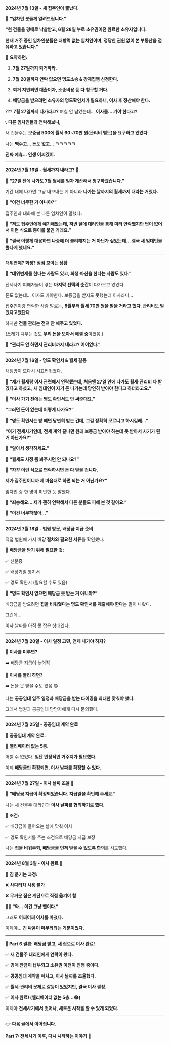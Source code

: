 **2024년 7월 13일 - 새 집주인이 뿔났다.**

  

📩 **“임차인 분들께 알려드립니다.”**

  

**“현 건물을 경매로 낙찰받고, 6월 28일 부로 소유권이전 완료한 소유자입니다.**

**현재 거주 중인 임차인분들은 대항력 없는 임차인이며, 정당한 권원 없이 본 부동산을 점유하고 있습니다.”**

  

📌 **요약하면:**

1. **7월 27일까지 퇴거하라.**

2. **7월 20일까지 연락 없으면 명도소송 & 강제집행 신청한다.**

3. **퇴거 지연되면 대출이자, 소송비용 등 다 청구할 거다.**

4. **배당금을 받으려면 소유자의 명도확인서가 필요하니, 이사 후 정산해야 한다.**

  

??? **7월 27일까지 나가라고?** 며칠 안 남았는데… **이사를… 가야 한다고?**

  

📞 **다른 임차인들과 연락해보니,**

새 건물주는 **보증금 500에 월세 60~70만 원(관리비 별도)을 요구하고 있었다.**

  

나는 **백수고… 돈도 없고… ㅋㅋㅋㅋㅋ**

**진짜 에휴… 인생 어쩌겠어.**

---

**2024년 7월 16일 - 월세까지 내라고? 🤯**

  

📩 **“27일 전에 나가도 7월 월세를 일자 계산해서 청구하겠습니다.”**

  

기간 내에 나가면 그냥 내보내는 게 아니라 **나가는 날까지의 월세까지 내라는 거였다.**

  

📌 **“이건 너무한 거 아니야?”**

  

집주인과 대화해 본 다른 임차인이 말했다.

  

💬 **“저도 집주인에게 얘기해봤는데, 저번 달에 대리인을 통해 미리 연락했지만 답이 없어서 이런 식으로 종이를 붙인 거래요.”**

  

💬 **“결국 이렇게 대응하면 나중에 더 불리해지는 거 아닌가 싶었는데… 결국 새 임대인을 뿔나게 했네요.”**

---

**대위변제? 회생? 점점 꼬이는 상황**

  

📌 **“대위변제를 한다는 사람도 있고, 회생·파산을 한다는 사람도 있다.”**

  

전세사기 피해자들이 겪는 **마지막 선택의 순간**이 다가오고 있었다.


돈도 없는데... 이사도 가야한다. 보증금을 받지도 못했는데 이사라니... 


집주인이랑 연락한 사람 말로는, **8월부터 월세 70만 원을 받을 거라고 했다. 관리비도 받겠다고했단다**

하지만 **건물 관리는 전혀 안 해주고 있었다.**

(쓰레기 치우는 것도 **우리 돈을 모아서 해결 중**이었음.)

  

📌 **“관리도 안 하면서 관리비까지 내라고? 어이없다.”**

---

**2024년 7월 16일 - 명도 확인서 & 월세 갈등**

  

채팅방이 또다시 시끄러워졌다.

💬 **“제가 월세랑 이사 관련해서 연락했는데, 처음엔 27일 안에 나가도 월세·관리비 다 받겠다고 하셨고,**
**새 임대인이 자기 돈 나가는데 당연히 받아야 한다고 하더라고요.”**

  

💬 **“이사 가기 전에는 명도 확인서도 안 써준대요.”**

  

**“그러면 돈이 없는데 어떻게 나가요?”**

  

💬 **“명도 확인서는 방 빼면 당연히 받는 건데, 그걸 정확히 모르냐고 하시길래…”**

  

 **“여기 전세사기인데, 전세 계약 끝나면 원래 보증금 받아야 하는데 못 받아서 사기가 된 거 아닌가요?”**

  

💬 **“알아서 생각하세요.”**

  

📌 **“월세도 사정 좀 봐주시면 안 되나요?”**

  

💬 **“자꾸 이런 식으로 연락하시면 돈 다 받을 겁니다.**

**제가 집주인이니까 제 마음대로 하면 되는 거 아닌가요?”**

  

임차인 중 한 명이 미안한 듯 말했다.

  

💬 **“죄송해요… 제가 괜히 연락해서 다른 분들도 피해 본 것 같아요.”**

  

📌 **“이건 너무하잖아…”**

---

**2024년 7월 18일 - 법원 방문, 배당금 지급 준비**

  

직접 법원에 가서 **배당 절차와 필요한 서류**를 확인했다.

  

📝 **배당금을 받기 위해 필요한 것:**

✅ 신분증

✅ 배당기일 통지서

✅ 명도 확인서 (필요할 수도 있음)

  

📌 **“명도 확인서 없으면 배당금 못 받는 거 아니야?”**

배당금을 받으려면 **집을 비워줬다는 명도 확인서를 제출해야 한다**는 말이 나왔다.

  

그런데…

이사 날짜를 아직 못 잡은 상태였다.

---

**2024년 7월 20일 - 이사 일정 고민, 언제 나가야 하지?**

  

📌 **이사를 미루면?**

➡️ 배당금 지급이 늦어짐

  

📌 **이사를 빨리 하면?**

➡️ 돈을 못 받을 수도 있음 😨

  

나는 **공공임대 입주 일정과 배당금을 받는 타이밍을 최대한 맞춰야 했다.**

그래서 법원과 공공임대 담당자에게 다시 문의했다.

---

**2024년 7월 25일 - 공공임대 계약 완료**

  

📌 **공공임대 계약 완료.**

🚪 **엘리베이터 없는 5층.**

  

어쩔 수 없었다. **일단 안정적인 거주지가 필요했다.**

이제 **배당금만 확정되면, 이사 날짜를 확정할 수 있다.**

---

**2024년 7월 27일 - 이사 날짜 조율 🚛**

  

📩 **“배당금 지급이 확정되었습니다. 지급일을 확인해 주세요.”**

  

나는 새 건물주 대리인과 **이사 날짜를 협의하기로 했다.**

  

📌 **조건:**

✅ 배당금이 들어오는 날에 맞춰 이사

✅ 명도 확인서를 주는 조건으로 배당금 지급 보장

  

나는 **집을 비워주되, 배당금을 먼저 받을 수 있도록 합의**를 시도했다.

---

**2024년 8월 3일 - 이사 완료 🎉**

  

🚛 **짐 옮기는 과정:**

❌ **사다리차 사용 불가**

❌ **무거운 짐은 계단으로 직접 옮겨야 함**

😵‍💫 **“와… 이건 그냥 헬이다.”**

  

그래도 **어찌어찌 이사를 마쳤다.**

  

이제야… **긴 싸움이 마무리되는 기분이었다.**

---

**📌 Part 6 결론: 배당금 받고, 새 집으로 이사 완료!**

  

✅ **새 건물주 대리인에게 연락이 왔다.**

✅ **경매 잔금이 납부되고 소유권 이전이 진행 중이다.**

✅ **공공임대 계약을 마치고, 이사 날짜를 조율했다.**

✅ **월세·관리비 문제로 갈등이 있었지만, 결국 이사 결정.**

✅ **이사 완료! (엘리베이터 없는 5층…😂)**

  

이제야 **전세사기에서 벗어나, 새로운 시작을 할 수 있게 되었다.**

---

👉 **다음 글에서 이어집니다.**

**Part 7: 전세사기 이후, 다시 시작하는 이야기** 🚀